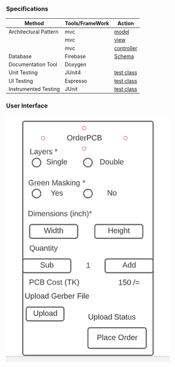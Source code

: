 ### Specifications

| Method | Tools/FrameWork | Action |
|--------|-----------------|--------|
|Architectural Pattern| mvc       | [model](https://github.com/abdulmukit98/techshopJU/blob/orderPCB/orderPCB/app/src/main/java/edu/cseju/orderpcb/model/PCBDetails.java) |
|                     |   mvc     | [view](https://github.com/abdulmukit98/techshopJU/blob/orderPCB/orderPCB/app/src/main/res/layout/activity_main.xml)  |
|                     | mvc        | [controller](https://github.com/abdulmukit98/techshopJU/blob/orderPCB/orderPCB/app/src/main/java/edu/cseju/orderpcb/MainActivity.java) |
|Database             | Firebase   | [Schema](https://github.com/abdulmukit98/techshopJU/wiki/Database) |
|Documentation Tool   | Doxygen| |
|Unit Testing| JUnit4 | [test class](https://github.com/abdulmukit98/techshopJU/blob/orderPCB/orderPCB/app/src/test/java/edu/cseju/orderpcb/TestModel/TestClassTesting.java) |
|UI Testing| Espresso | [test class](https://github.com/abdulmukit98/techshopJU/blob/orderPCB/orderPCB/app/src/androidTest/java/edu/cseju/orderpcb/MainActivityTest.java) |
|Instrumented Testing | JUnit | [test class](https://github.com/abdulmukit98/techshopJU/blob/orderPCB/orderPCB/app/src/androidTest/java/edu/cseju/orderpcb/MainActivityInstrumentedTest.java) |

### User Interface
![ui](https://github.com/abdulmukit98/techshopJU/blob/main/images/ui/pcbUI.PNG)
